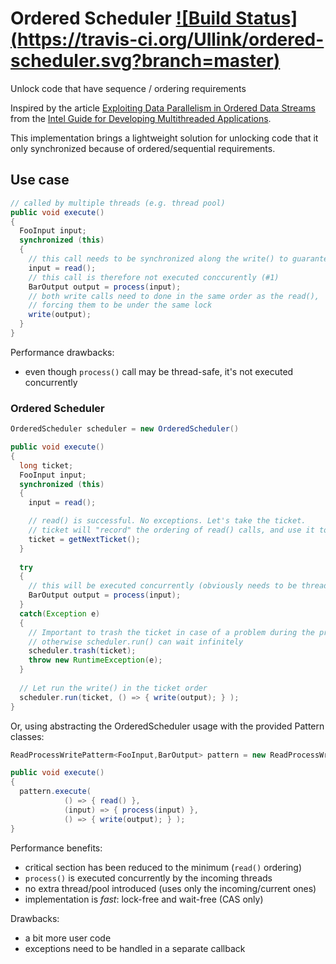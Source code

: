 # Ordered Scheduler [![Build Status] (https://travis-ci.org/Ullink/ordered-scheduler.svg?branch=master)](https://travis-ci.org/Ullink/ordered-scheduler)
Unlock code that have sequence / ordering requirements

Inspired by the article [Exploiting Data Parallelism in Ordered Data Streams](https://software.intel.com/en-us/articles/exploiting-data-parallelism-in-ordered-data-streams)
from the [Intel Guide for Developing Multithreaded Applications](https://software.intel.com/en-us/articles/intel-guide-for-developing-multithreaded-applications).

This implementation brings a lightweight solution for unlocking code that it only synchronized because of ordered/sequential requirements.

## Use case

```java
// called by multiple threads (e.g. thread pool)
public void execute()
{
  FooInput input;
  synchronized (this)
  {
    // this call needs to be synchronized along the write() to guarantee same ordering
    input = read();
    // this call is therefore not executed conccurently (#1)
    BarOutput output = process(input);
    // both write calls need to done in the same order as the read(),
    // forcing them to be under the same lock
    write(output);
  }
}
```

Performance drawbacks:
- even though `process()` call may be thread-safe, it's not executed concurrently

### Ordered Scheduler

```java
OrderedScheduler scheduler = new OrderedScheduler()

public void execute()
{
  long ticket;
  FooInput input;
  synchronized (this)
  {
    input = read();

    // read() is successful. No exceptions. Let's take the ticket.
    // ticket will "record" the ordering of read() calls, and use it to guarantee same write() ordering
    ticket = getNextTicket();
  }
  
  try
  {
    // this will be executed concurrently (obviously needs to be thread-safe)
    BarOutput output = process(input);
  }
  catch(Exception e)
  {
    // Important to trash the ticket in case of a problem during the processing
    // otherwise scheduler.run() can wait infinitely
    scheduler.trash(ticket);
    throw new RuntimeException(e);
  }
  
  // Let run the write() in the ticket order
  scheduler.run(ticket, () => { write(output); } );
}
```

Or, using abstracting the OrderedScheduler usage with the provided Pattern classes:

```java
ReadProcessWritePatterm<FooInput,BarOutput> pattern = new ReadProcessWritePatterm<>()

public void execute()
{
  pattern.execute(
            () => { read() },
            (input) => { process(input) },
            () => { write(output); } );
}
```

Performance benefits:
- critical section has been reduced to the minimum (`read()` ordering)
- `process()` is executed concurrently by the incoming threads
- no extra thread/pool introduced (uses only the incoming/current ones)
- implementation is *fast*: lock-free and wait-free (CAS only)

Drawbacks:
- a bit more user code
- exceptions need to be handled in a separate callback


